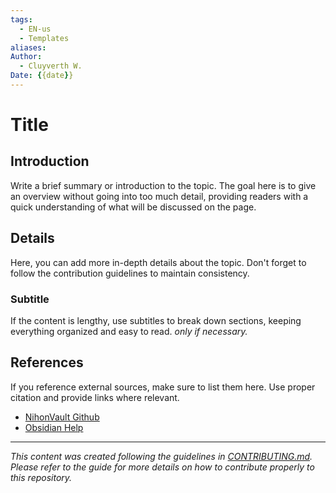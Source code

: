 ```yaml
---
tags:
  - EN-us
  - Templates
aliases: 
Author:
  - Cluyverth W.
Date: {{date}}
---
```

# Title


## Introduction 
Write a brief summary or introduction to the topic. The goal here is to give an overview without going into too much detail, providing readers with a quick understanding of what will be discussed on the page.

## Details 
Here, you can add more in-depth details about the topic. Don't forget to follow the contribution guidelines to maintain consistency.

### Subtitle
If the content is lengthy, use subtitles to break down sections, keeping everything organized and easy to read. *only if necessary.*

## References 
If you reference external sources, make sure to list them here. Use proper citation and provide links where relevant.

- [NihonVault Github](https://github.com/Cluyverth/NihonVault) 
- [Obsidian Help](https://help.obsidian.md/Home) 

---- 
*This content was created following the guidelines in [CONTRIBUTING.md](https://github.com/Cluyverth/NihonVault/blob/main/CONTRIBUTING.md). Please refer to the guide for more details on how to contribute properly to this repository.*